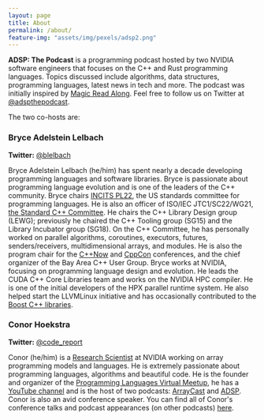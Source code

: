 ```yaml
---
layout: page
title: About
permalink: /about/
feature-img: "assets/img/pexels/adsp2.png"
---
```


**ADSP: The Podcast** is a programming podcast hosted by two NVIDIA software engineers that focuses on the C++ and Rust programming languages. Topics discussed include algorithms, data structures, programming languages, latest news in tech and more. The podcast was initially inspired by [Magic Read Along](http://www.magicreadalong.com/). Feel free to follow us on Twitter at [@adspthepodcast](https://twitter.com/adspthepodcast).

The two co-hosts are:

### Bryce Adelstein Lelbach 

**Twitter:** [@blelbach](https://twitter.com/blelbach)

Bryce Adelstein Lelbach (he/him) has spent nearly a decade developing programming languages and software libraries. Bryce is passionate about programming language evolution and is one of the leaders of the C++ community. Bryce chairs [INCITS PL22](https://www.incits.org/committees/pl22), the US standards committee for programming languages. He is also an officer of ISO/IEC JTC1/SC22/WG21, [the Standard C++ Committee](https://isocpp.org/std/the-committee). He chairs the C++ Library Design group (LEWG); previously he chaired the C++ Tooling group (SG15) and the Library Incubator group (SG18). On the C++ Committee, he has personally worked on parallel algorithms, coroutines, executors, futures, senders/receivers, multidimensional arrays, and modules. He is also the program chair for the [C++Now](https://cppnow.org/) and [CppCon](https://cppcon.org/) conferences, and the chief organizer of the Bay Area C++ User Group. Bryce works at NVIDIA, focusing on programming language design and evolution. He leads the CUDA C++ Core Libraries team and works on the NVIDIA HPC compiler. He is one of the initial developers of the HPX parallel runtime system. He also helped start the LLVMLinux initiative and has occasionally contributed to the [Boost C++ libraries](https://www.boost.org/).

### Conor Hoekstra 

**Twitter:** [@code_report](https://twitter.com/code_report)
 
Conor (he/him) is a [Research Scientist](https://www.linkedin.com/in/conorhoekstra/) at NVIDIA working on array programming models and languages. He is extremely passionate about programming languages, algorithms and beautiful code. He is the founder and organizer of the [Programming Languages Virtual Meetup](https://www.meetup.com/Programming-Languages-Toronto-Meetup/), he has a [YouTube channel](https://www.youtube.com/codereport) and is the host of two podcasts: [ArrayCast](https://www.arraycast.com/) and [ADSP](https://adspthepodcast.com/). Conor is also an avid conference speaker. You can find all of Conor's conference talks and podcast appearances (on other podcasts) [here](https://github.com/codereport/Talks/blob/master/README.md).
